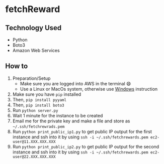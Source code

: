 # fetchReward

## Technology Used 

  - Python 
  - Boto3
  - Amazon Web Services

## How to 
  1. Preparation/Setup 
     - Make sure you are logged into AWS in the terminal 😄
     - Use a Linux or MacOs system, otherwise use [Windows](https://docs.aws.amazon.com/AWSEC2/latest/UserGuide/putty.html) instruction
  2. Make sure you have ```pip``` installed
  3. Then, ```pip install pyyaml```
  4. Then, ```pip install boto3```
  5. Run ```python server.py```
  6. Wait 1 minute for the instance to be created
  7. Email me for the private key and make a file and store as ```~/.ssh/fetchrewrads.pem```
  8. Run ```python print_public_ip1.py``` to get public IP output for the first instance and ssh into it by using ```ssh -i ~/.ssh/fetchrewards.pem ec2-user@11.XXX.XXX.XXX```
  9. Run ```python print_public_ip2.py``` to get public IP output for the second instance and ssh into it by using ```ssh -i ~/.ssh/fetchrewards.pem ec2-user@22.XXX.XXX.XXX```
